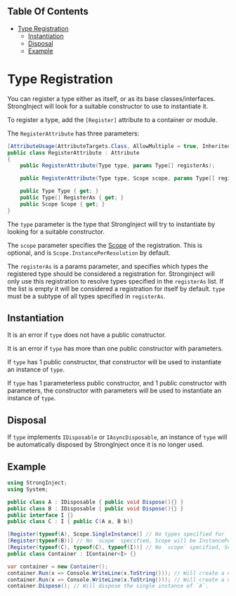 <!-- START doctoc generated TOC please keep comment here to allow auto update -->
<!-- DON'T EDIT THIS SECTION, INSTEAD RE-RUN doctoc TO UPDATE -->
## Table Of Contents

- [Type Registration](#type-registration)
  - [Instantiation](#instantiation)
  - [Disposal](#disposal)
  - [Example](#example)

<!-- END doctoc generated TOC please keep comment here to allow auto update -->

# Type Registration

You can register a type either as itself, or as its base classes/interfaces. StrongInject will look for a suitable constructor to use to instantiate it.

To register a type, add the `[Register]` attribute to a container or module.

The `RegisterAttribute` has three parameters:

```csharp
[AttributeUsage(AttributeTargets.Class, AllowMultiple = true, Inherited = false)]
public class RegisterAttribute : Attribute
{
    public RegisterAttribute(Type type, params Type[] registerAs);

    public RegisterAttribute(Type type, Scope scope, params Type[] registerAs);

    public Type Type { get; }
    public Type[] RegisterAs { get; }
    public Scope Scope { get; }
}
```

The `type` parameter is the type that StrongInject will try to instantiate by looking for a suitable constructor.

The `scope` parameter specifies the [Scope](https://github.com/YairHalberstadt/stronginject/wiki/Registration#scopes) of the registration. This is optional, and is `Scope.InstancePerResolution` by default.

The `registerAs` is a params parameter, and specifies which types the registered type should be considered a registration for. Stronginject will only use this registration to resolve types specified in the `registerAs` list. If the list is empty it will be considered a registration for itself by default. `type` must be a subtype of all types specified in `registerAs`.

## Instantiation

It is an error if `type` does not have a public constructor.

It is an error if `type` has more than one public constructor with parameters.

If `type` has 1 public constructor, that constructor will be used to instantiate an instance of `type`.

If `type` has 1 parameterless public constructor, and 1 public constructor with parameters, the constructor with parameters will be used to instantiate an instance of `type`.

## Disposal

If `type` implements `IDisposable` or `IAsyncDisposable`, an instance of `type` will be automatically disposed by StrongInject once it is no longer used.

## Example

```csharp
using StrongInject;
using System;

public class A : IDisposable { public void Dispose(){} }
public class B : IDisposable { public void Dispose(){} }
public interface I {}
public class C : I { public C(A a, B b)}

[Register(typeof(A), Scope.SingleInstance)] // No types specified for `registerAs`, will be registered as type `A`.
[Register(typeof(B))] // No `scope` specified, Scope will be InstancePerResolution. No types specified for `registerAs`, will be registered as type `B`.
[Register(typeof(C), typeof(C), typeof(I))] // No `scope` specified, Scope will be InstancePerResolution. Registered as type `C` and as type `I`.
public class Container : IContainer<I> {}

var container = new Container();
container.Run(x => Console.WriteLine(x.ToString())); // Will create a new instance of `C` which is registered as `I`, and new instances of `A` and `B` to satisfy `C`'s constructor. `B` will be disposed once the lambda completes.
container.Run(x => Console.WriteLine(x.ToString())); // Will create a new instance of `C` which is registered as `I`, and new instances of `B` to satisfy `C`'s constructor. The instance of `A` will be reused from the previous invocation, since it is SingleInstance. `B` will be disposed once the lambda completes.
container.Dispose(); // Will dispose the single instance of `A`.
```
